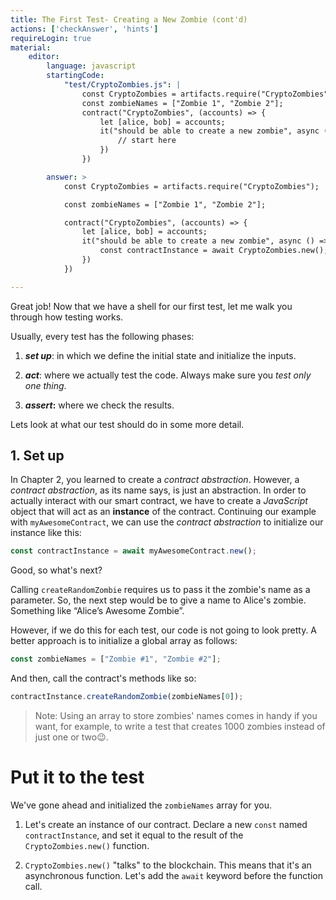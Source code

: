 ```yaml
---
title: The First Test- Creating a New Zombie (cont'd)
actions: ['checkAnswer', 'hints']
requireLogin: true
material:
    editor:
        language: javascript
        startingCode:
            "test/CryptoZombies.js": |
                const CryptoZombies = artifacts.require("CryptoZombies");
                const zombieNames = ["Zombie 1", "Zombie 2"];
                contract("CryptoZombies", (accounts) => {
                    let [alice, bob] = accounts;
                    it("should be able to create a new zombie", async () => {
                        // start here
                    })
                })

        answer: >
            const CryptoZombies = artifacts.require("CryptoZombies");

            const zombieNames = ["Zombie 1", "Zombie 2"];

            contract("CryptoZombies", (accounts) => {
                let [alice, bob] = accounts;
                it("should be able to create a new zombie", async () => {
                    const contractInstance = await CryptoZombies.new();
                })
            })

---
```


Great job! Now that we have a shell for our first test, let me walk you through how testing works.

Usually, every test has the following phases:

 1. **_set up_**: in which we define the initial state and initialize the inputs.

 2. **_act_**: where we actually test the code. Always make sure you _test only one thing_.

 3. **_assert_:** where we check the results.

Lets look at what our test should do in some more detail.

## 1. Set up

In Chapter 2, you learned to create a _contract abstraction_.  However, a _contract abstraction_, as its name says, is just an abstraction. In order to actually interact with our smart contract, we have to create a _JavaScript_ object that will act as an **instance** of the contract. Continuing our example with `myAwesomeContract`, we can use the _contract abstraction_ to initialize our instance like this:

```javascript
const contractInstance = await myAwesomeContract.new();
```

Good, so what's next?

Calling `createRandomZombie` requires us to pass it the zombie's name as a parameter. So, the next step would be to give a name to Alice's zombie. Something like “Alice’s Awesome Zombie”.

However, if we do this for each test, our code is not going to look pretty. A better approach is to initialize a global array as follows:

```javascript
const zombieNames = ["Zombie #1", "Zombie #2"];
```

And then, call the contract's methods like so:

```javascript
contractInstance.createRandomZombie(zombieNames[0]);
```

 >Note: Using an array to store zombies' names comes in handy if you want, for example, to write a test that creates 1000 zombies instead of just one or two😉.

# Put it to the test

We've gone ahead and initialized the `zombieNames` array for you.

1. Let's create an instance of our contract. Declare a new `const` named `contractInstance`, and set it equal to the result of the `CryptoZombies.new()` function.

2. `CryptoZombies.new()` "talks" to the blockchain. This means that it's an asynchronous function. Let's add the `await` keyword before the function call.
